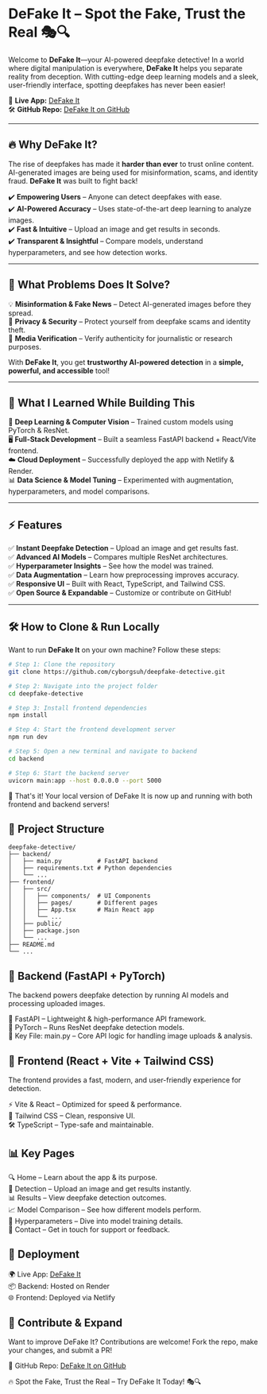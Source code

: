 # DeFake It – Spot the Fake, Trust the Real 🎭🔍  

Welcome to **DeFake It**—your AI-powered deepfake detective! In a world where digital manipulation is everywhere, **DeFake It** helps you separate reality from deception. With cutting-edge deep learning models and a sleek, user-friendly interface, spotting deepfakes has never been easier!  

🚀 **Live App:** [DeFake It](https://deepfake-detection-app.netlify.app/)  
🛠 **GitHub Repo:** [DeFake It on GitHub](https://github.com/cyborgsuh/deepfake-detective.git)  

---

## 🔥 Why DeFake It?  

The rise of deepfakes has made it **harder than ever** to trust online content. AI-generated images are being used for misinformation, scams, and identity fraud. **DeFake It** was built to fight back!  

✔️ **Empowering Users** – Anyone can detect deepfakes with ease.  
✔️ **AI-Powered Accuracy** – Uses state-of-the-art deep learning to analyze images.  
✔️ **Fast & Intuitive** – Upload an image and get results in seconds.  
✔️ **Transparent & Insightful** – Compare models, understand hyperparameters, and see how detection works.  

---

## 🎯 What Problems Does It Solve?  

💡 **Misinformation & Fake News** – Detect AI-generated images before they spread.  
🔐 **Privacy & Security** – Protect yourself from deepfake scams and identity theft.  
📢 **Media Verification** – Verify authenticity for journalistic or research purposes.  

With **DeFake It**, you get **trustworthy AI-powered detection** in a **simple, powerful, and accessible** tool!  

---

## 🚀 What I Learned While Building This  

🔬 **Deep Learning & Computer Vision** – Trained custom models using PyTorch & ResNet.  
🖥 **Full-Stack Development** – Built a seamless FastAPI backend + React/Vite frontend.  
☁️ **Cloud Deployment** – Successfully deployed the app with Netlify & Render.  
📊 **Data Science & Model Tuning** – Experimented with augmentation, hyperparameters, and model comparisons.  

---

## ⚡ Features  

✅ **Instant Deepfake Detection** – Upload an image and get results fast.  
✅ **Advanced AI Models** – Compares multiple ResNet architectures.  
✅ **Hyperparameter Insights** – See how the model was trained.  
✅ **Data Augmentation** – Learn how preprocessing improves accuracy.  
✅ **Responsive UI** – Built with React, TypeScript, and Tailwind CSS.  
✅ **Open Source & Expandable** – Customize or contribute on GitHub!  

---

## 🛠 How to Clone & Run Locally  

Want to run **DeFake It** on your own machine? Follow these steps:  

```sh
# Step 1: Clone the repository
git clone https://github.com/cyborgsuh/deepfake-detective.git

# Step 2: Navigate into the project folder
cd deepfake-detective

# Step 3: Install frontend dependencies
npm install

# Step 4: Start the frontend development server
npm run dev

# Step 5: Open a new terminal and navigate to backend
cd backend

# Step 6: Start the backend server
uvicorn main:app --host 0.0.0.0 --port 5000
```

🎉 That's it! Your local version of DeFake It is now up and running with both frontend and backend servers!

## 📂 Project Structure

```
deepfake-detective/
├── backend/
│   ├── main.py          # FastAPI backend
│   ├── requirements.txt # Python dependencies
│   └── ...
├── frontend/
│   ├── src/
│   │   ├── components/  # UI Components
│   │   ├── pages/       # Different pages
│   │   ├── App.tsx      # Main React app
│   │   └── ...
│   ├── public/
│   ├── package.json
│   └── ...
├── README.md
└── ...
```

## 🧠 Backend (FastAPI + PyTorch)

The backend powers deepfake detection by running AI models and processing uploaded images.

🔹 FastAPI – Lightweight & high-performance API framework.  
🔹 PyTorch – Runs ResNet deepfake detection models.  
🔹 Key File: main.py – Core API logic for handling image uploads & analysis.

## 🎨 Frontend (React + Vite + Tailwind CSS)

The frontend provides a fast, modern, and user-friendly experience for detection.

⚡ Vite & React – Optimized for speed & performance.  
🎨 Tailwind CSS – Clean, responsive UI.  
🛠 TypeScript – Type-safe and maintainable.

## 📊 Key Pages

🔍 Home – Learn about the app & its purpose.  
📂 Detection – Upload an image and get results instantly.  
📊 Results – View deepfake detection outcomes.  
📈 Model Comparison – See how different models perform.  
🔬 Hyperparameters – Dive into model training details.  
📢 Contact – Get in touch for support or feedback.

## 🚀 Deployment

🌍 Live App: [DeFake It](https://deepfake-detection-app.netlify.app/)  
📦 Backend: Hosted on Render  
🌐 Frontend: Deployed via Netlify

## 🤝 Contribute & Expand

Want to improve DeFake It? Contributions are welcome! Fork the repo, make your changes, and submit a PR!

📌 GitHub Repo: [DeFake It on GitHub](https://github.com/cyborgsuh/deepfake-detective.git)

🔥 Spot the Fake, Trust the Real – Try DeFake It Today! 🎭🔍
